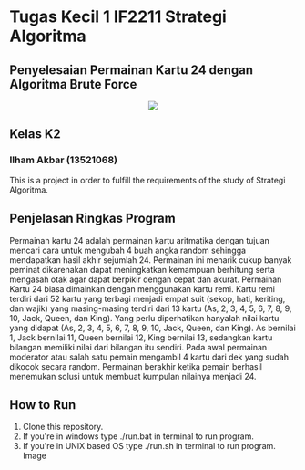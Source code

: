 # Tugas Kecil 1 IF2211 Strategi Algoritma
## Penyelesaian Permainan Kartu 24 dengan Algoritma Brute Force
<p align="center">
    <img src=https://encrypted-tbn0.gstatic.com/images?q=tbn:ANd9GcR6ay7MOuX91ZGQcoakfaZQU1Rc8UsF-b2Vug&usqp=CAU%3E
</p>

## Kelas K2
### Ilham Akbar (13521068)

This is a project in order to fulfill the requirements of the study of Strategi Algoritma.

## Penjelasan Ringkas Program
Permainan kartu 24 adalah permainan kartu aritmatika dengan tujuan mencari cara untuk 
mengubah 4 buah angka random sehingga mendapatkan hasil akhir sejumlah 24. Permainan 
ini menarik cukup banyak peminat dikarenakan dapat meningkatkan kemampuan berhitung 
serta mengasah otak agar dapat berpikir dengan cepat dan akurat. Permainan Kartu 24 biasa 
dimainkan dengan menggunakan kartu remi. Kartu remi terdiri dari 52 kartu yang terbagi 
menjadi empat suit (sekop, hati, keriting, dan wajik) yang masing-masing terdiri dari 13 kartu 
(As, 2, 3, 4, 5, 6, 7, 8, 9, 10, Jack, Queen, dan King). Yang perlu diperhatikan hanyalah nilai 
kartu yang didapat (As, 2, 3, 4, 5, 6, 7, 8, 9, 10, Jack, Queen, dan King). As bernilai 1, Jack 
bernilai 11, Queen bernilai 12, King bernilai 13, sedangkan kartu bilangan memiliki nilai dari 
bilangan itu sendiri. Pada awal permainan moderator atau salah satu pemain mengambil 4 
kartu dari dek yang sudah dikocok secara random. Permainan berakhir ketika pemain berhasil 
menemukan solusi untuk membuat kumpulan nilainya menjadi 24.

## How to Run
1. Clone this repository.
1. If you're in windows type ./run.bat in terminal to run program.
2. If you're in UNIX based OS type ./run.sh in terminal to run program.
Image
